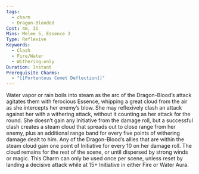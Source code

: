 ```yaml
---
tags:
  - charm
  - Dragon-Blooded
Cost: 4m, 3i
Mins: Melee 5, Essence 3
Type: Reflexive
Keywords:
  - Clash
  - Fire/Water
  - Withering-only
Duration: Instant
Prerequisite Charms:
  - "[[Portentous Comet Deflection]]"
---
```

Water vapor or rain boils into steam as the arc of the Dragon-Blood’s attack agitates them with ferocious Essence, whipping a great cloud from the air as she intercepts her enemy’s blow. She may reflexively clash an attack against her with a withering attack, without it counting as her attack for the round. She doesn’t gain any Initiative from the damage roll, but a successful clash creates a steam cloud that spreads out to close range from her enemy, plus an additional range band for every five points of withering damage dealt to him. Any of the Dragon-Blood’s allies that are within the steam cloud gain one point of Initiative for every 10 on her damage roll. The cloud remains for the rest of the scene, or until dispersed by strong winds or magic. This Charm can only be used once per scene, unless reset by landing a decisive attack while at 15+ Initiative in either Fire or Water Aura.